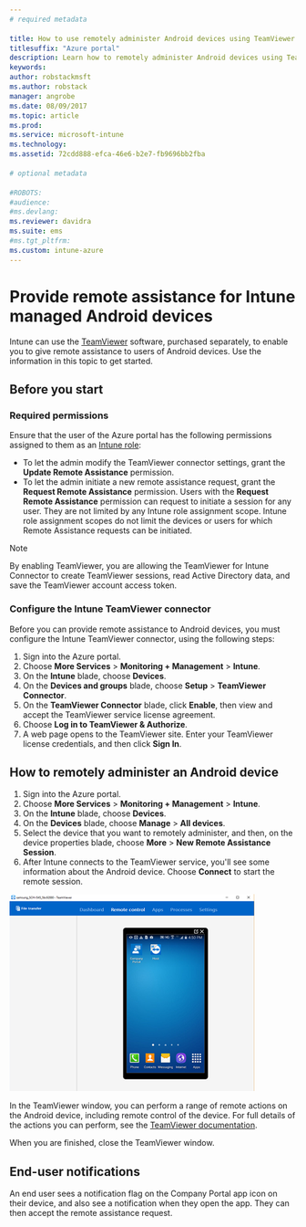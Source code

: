 ```yaml
---
# required metadata

title: How to use remotely administer Android devices using TeamViewer
titlesuffix: "Azure portal"
description: Learn how to remotely administer Android devices using TeamViewer."
keywords:
author: robstackmsft
ms.author: robstack
manager: angrobe
ms.date: 08/09/2017
ms.topic: article
ms.prod:
ms.service: microsoft-intune
ms.technology:
ms.assetid: 72cdd888-efca-46e6-b2e7-fb9696bb2fba

# optional metadata

#ROBOTS:
#audience:
#ms.devlang:
ms.reviewer: davidra
ms.suite: ems
#ms.tgt_pltfrm:
ms.custom: intune-azure
---
```


# Provide remote assistance for Intune managed Android devices

Intune can use the [TeamViewer](https://www.teamviewer.com) software, purchased separately, to enable you to give remote assistance to users of Android devices. Use the information in this topic to get started.

## Before you start

### Required permissions

Ensure that the user of the Azure portal has the following permissions assigned to them as an [Intune role](https://docs.microsoft.com/intune-azure/access-control/role-based-access-control):
- To let the admin modify the TeamViewer connector settings, grant the **Update Remote Assistance** permission.
- To let the admin initiate a new remote assistance request, grant the **Request Remote Assistance** permission. Users with the **Request Remote Assistance** permission can request to initiate a session for any user. They are not limited by any Intune role assignment scope. Intune role assignment scopes do not limit the devices or users for which Remote Assistance requests can be initiated.

>[!NOTE]
>By enabling TeamViewer, you are allowing the TeamViewer for Intune Connector to create TeamViewer sessions, read Active Directory data, and save the TeamViewer account access token.

### Configure the Intune TeamViewer connector

Before you can provide remote assistance to Android devices, you must configure the Intune TeamViewer connector, using the following steps:


1. Sign into the Azure portal.
2. Choose **More Services** > **Monitoring + Management** > **Intune**.
3. On the **Intune** blade, choose **Devices**.
4. On the **Devices and groups** blade, choose **Setup** > **TeamViewer Connector**.
5. On the **TeamViewer Connector** blade, click **Enable**, then view and accept the TeamViewer service license agreement.
6. Choose **Log in to TeamViewer & Authorize**.
7. A web page opens to the TeamViewer site. Enter your TeamViewer license credentials, and then click **Sign In**.


## How to remotely administer an Android device

1. Sign into the Azure portal.
2. Choose **More Services** > **Monitoring + Management** > **Intune**.
3. On the **Intune** blade, choose **Devices**.
4. On the **Devices** blade, choose **Manage** > **All devices**.
5. Select the device that you want to remotely administer, and then, on the device properties blade, choose **More** > **New Remote Assistance Session**.
6. After Intune connects to the TeamViewer service, you'll see some information about the Android device. Choose **Connect** to start the remote session.

![Android TeamViewer Windows](./media/android-teamviewer.png)

In the TeamViewer window, you can perform a range of remote actions on the Android device, including remote control of the device. For full details of the actions you can perform, see the [TeamViewer documentation](https://www.teamviewer.com/support/documents/).

When you are finished, close the TeamViewer window.

## End-user notifications

An end user sees a notification flag on the Company Portal app icon on their device, and also see a notification when they open the app. They can then accept the remote assistance request.

